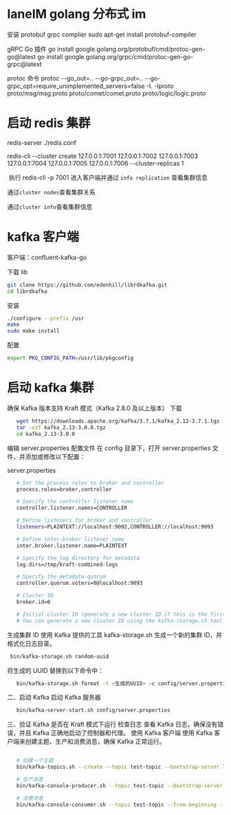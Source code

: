 # laneIM golang 分布式 im

安装 protobuf grpc complier
sudo apt-get install protobuf-compiler

gRPC Go 插件
go install google.golang.org/protobuf/cmd/protoc-gen-go@latest
go install google.golang.org/grpc/cmd/protoc-gen-go-grpc@latest

protoc 命令
protoc --go_out=.. --go-grpc_out=.. --go-grpc_opt=require_unimplemented_servers=false -I. -Iproto proto/msg/msg.proto proto/comet/comet.proto proto/logic/logic.proto

# 启动 redis 集群

redis-server ./redis.conf

redis-cli --cluster create 127.0.0.1:7001 127.0.0.1:7002 127.0.0.1:7003 127.0.0.1:7004 127.0.0.1:7005 127.0.0.1:7006 --cluster-replicas 1

​ 执行 redis-cli -p 7001 进入客户端并通过 `info replication` 查看集群信息

通过`cluster nodes`查看集群关系

通过`cluster info`查看集群信息

# kafka 客户端

客户端：confluent-kafka-go

下载 lib

```bash
git clone https://github.com/edenhill/librdkafka.git
cd librdkafka
```

安装

```bash
./configure --prefix /usr
make
sudo make install
```

配置

```bash
export PKG_CONFIG_PATH=/usr/lib/pkgconfig
```

# 启动 kafka 集群

确保 Kafka 版本支持 Kraft 模式（Kafka 2.8.0 及以上版本）
下载

```sh
   wget https://downloads.apache.org/kafka/3.7.1/kafka_2.12-3.7.1.tgz
   tar -xzf kafka_2.13-3.0.0.tgz
   cd kafka_2.13-3.0.0
```

编辑 server.properties 配置文件
在 config 目录下，打开 server.properties 文件，并添加或修改以下配置：

server.properties

```sh
   # Set the process roles to broker and controller
   process.roles=broker,controller

   # Specify the controller listener name
   controller.listener.names=CONTROLLER

   # Define listeners for broker and controller
   listeners=PLAINTEXT://localhost:9092,CONTROLLER://localhost:9093

   # Define inter-broker listener name
   inter.broker.listener.name=PLAINTEXT

   # Specify the log directory for metadata
   log.dirs=/tmp/kraft-combined-logs

   # Specify the metadata quorum
   controller.quorum.voters=0@localhost:9093

   # Cluster ID
   broker.id=0

   # Initial cluster ID (generate a new cluster ID if this is the first time you're starting this cluster)
   # You can generate a new cluster ID using the kafka-storage.sh tool
```

生成集群 ID
使用 Kafka 提供的工具 kafka-storage.sh 生成一个新的集群 ID，并格式化日志目录。

```sh
 bin/kafka-storage.sh random-uuid
```

将生成的 UUID 替换到以下命令中：

```sh
   bin/kafka-storage.sh format -t <生成的UUID> -c config/server.properties
```

二、启动 Kafka
启动 Kafka 服务器

```sh
   bin/kafka-server-start.sh config/server.properties
```

三、验证 Kafka 是否在 Kraft 模式下运行
检查日志
查看 Kafka 日志，确保没有错误，并且 Kafka 正确地启动了控制器和代理。
使用 Kafka 客户端
使用 Kafka 客户端来创建主题、生产和消费消息，确保 Kafka 正常运行。

```sh

   # 创建一个主题
   bin/kafka-topics.sh --create --topic test-topic --bootstrap-server localhost:9092 --partitions 1 --replication-factor 1

   # 生产消息
   bin/kafka-console-producer.sh --topic test-topic --bootstrap-server localhost:9092

   # 消费消息
   bin/kafka-console-consumer.sh --topic test-topic --from-beginning --bootstrap-server localhost:9092
```
